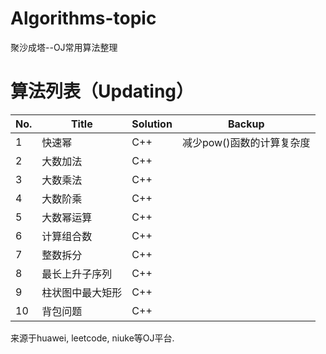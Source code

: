 # Algorithms-topic
聚沙成塔--OJ常用算法整理
# 算法列表（Updating）
|No.|Title|Solution|Backup|
|---|-----|--------|------|
|1|快速幂|C++|减少pow()函数的计算复杂度|
|2|大数加法|C++||
|3|大数乘法|C++||
|4|大数阶乘|C++||
|5|大数幂运算|C++||
|6|计算组合数|C++||
|7|整数拆分|C++||
|8|最长上升子序列|C++||
|9|柱状图中最大矩形|C++||
|10|背包问题|C++||
来源于huawei, leetcode, niuke等OJ平台.
